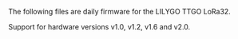 The following files are daily firmware for the LILYGO TTGO LoRa32.

Support for hardware versions v1.0, v1.2, v1.6 and v2.0.
